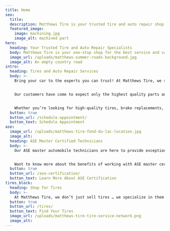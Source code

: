 ```yaml
---
title: Home
seo:
  title:
  description: Matthews Tire is your trusted tire and auto repair shop with locations in Appleton, Menasha, Green Bay, Fond du Lac and Waupaca.
  featured_image:
    image: machining.jpg
    image_alt: machined part
hero:
  heading: Your Trusted Tire and Auto Repair Specialists
  body: Matthews Tire is your one-stop shop for the best service and value on high-quality tires, oil changes, general car maintenance and auto repair services, serving Northeast Wisconsin as a locally owned auto shop since 1952.
  image_url: /uploads/matthews-summer-roads-background.jpg
  image_alt: An empty country road
intro:
  heading: Tires and Auto Repair Services
  body: >-
    Bring your car to the experts you can trust! At Matthews Tire, we strive to be your first choice for tires, vehicle maintenance and auto repairs by providing great service, value and a no-excuses satisfaction policy since 1952.  


    Our customers have come to expect only the highest quality parts and repair services at Matthews Tire, and our technicians won’t stop until that expectation has been met. 


    Whether you’re looking for high-quality tires, brake replacements, oil changes, alignments and more, our expert technicians are here to keep you rolling. Stop in today to experience our impeccable service and nationwide product warranties!
  button: true
  button_url: /schedule-appointment/
  button_text: Schedule Appointment
ase:
  image_url: /uploads/matthews-tire-fond-du-lac-location.jpg
  image_alt:
  heading: ASE Master Certified Technicians
  body: >-
    Our ASE master automobile technicians are here to provide exceptional automotive service and keep you rolling, no matter what you drive. With years of expertise and rigorous automotive training, our technicians have the dealer-level equipment and resources to service domestic, foreign, vintage, hybrid and luxury vehicles. 


    Want to know more about the benefits of working with ASE master certified technicians?
  button: true
  button_url: /ase-certification/
  button_text: Learn More About ASE Certification
tires_block:
  heading: Shop for Tires
  body: >-
    At Matthews Tire, we don’t just sell tires … we specialize in them! You can trust our ASE-certified technicians to provide expert consultation and installation to ensure you drive off with the best tires for your vehicle—no excuses guaranteed. Get started today by finding the best tires for your car.
  button: true
  button_url: /tires/
  button_text: Find Your Tires
  image_url: /uploads/matthews-tire-tire-service-network.png
  image_alt:
---
```

